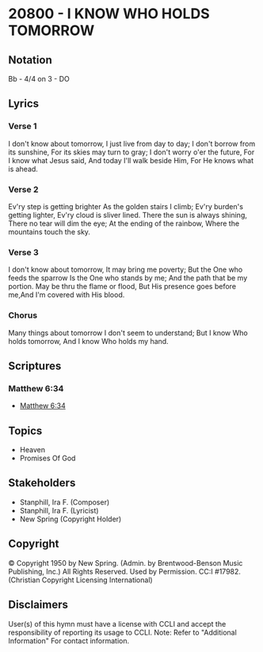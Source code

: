 # 20800 - I KNOW WHO HOLDS TOMORROW

## Notation

Bb - 4/4 on 3 - DO

## Lyrics

### Verse 1

I don't know about tomorrow, I just live from day to day; I don't borrow from its sunshine, For its skies may turn to gray; I don't worry o'er the future,  For I know what Jesus said, And today I'll walk beside Him, For He knows what is ahead.

### Verse 2

Ev'ry step is getting brighter As the golden stairs I climb; Ev'ry burden's getting lighter, Ev'ry cloud is sliver lined. There the sun is always shining, There no tear will dim the eye; At the ending of the rainbow, Where the mountains touch the sky.

### Verse 3

I don't know about tomorrow, It may bring me poverty; But the One who feeds the sparrow Is the One who stands by me; And the path that be my portion. May be thru the flame or flood, But His presence goes before me,And I'm covered with His blood.

### Chorus

Many things about tomorrow I don't seem to understand; But I know Who holds tomorrow, And I know Who holds my hand.


## Scriptures

### Matthew 6:34

- [Matthew 6:34](https://www.biblegateway.com/passage/?search=Matthew%206%3A34)


## Topics

- Heaven
- Promises Of God

## Stakeholders

- Stanphill, Ira F. (Composer)
- Stanphill, Ira F. (Lyricist)
- New Spring (Copyright Holder)

## Copyright

© Copyright 1950 by New Spring. (Admin. by Brentwood-Benson Music Publishing, Inc.) All Rights Reserved. Used by Permission. CC:I #17982.
(Christian Copyright Licensing International)

## Disclaimers

User(s) of this hymn must have a license with CCLI and accept the responsibility of reporting its usage to CCLI.
Note: Refer to "Additional Information" For contact information.

